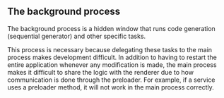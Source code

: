 ## The background process

The background process is a hidden window that runs code generation (sequential generator) and other specific tasks.

This process is necessary because delegating these tasks to the main process makes development difficult. In addition to having to restart the entire application whenever any modification is made, the main process makes it difficult to share the logic with the renderer due to how communication is done through the preloader. For example, if a service uses a preloader method, it will not work in the main process correctly.